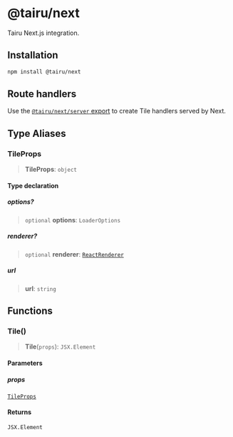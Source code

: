 # @tairu/next

Tairu Next.js integration.

## Installation

```sh
npm install @tairu/next
```

## Route handlers

Use the [`@tairu/next/server` export](server/index.md) to create Tile handlers served by Next.

## Type Aliases

### TileProps

> **TileProps**: `object`

#### Type declaration

##### options?

> `optional` **options**: `LoaderOptions`

##### renderer?

> `optional` **renderer**: [`ReactRenderer`](../../react/index.md#reactrenderer)

##### url

> **url**: `string`

## Functions

### Tile()

> **Tile**(`props`): `JSX.Element`

#### Parameters

##### props

[`TileProps`](index.md#tileprops)

#### Returns

`JSX.Element`
